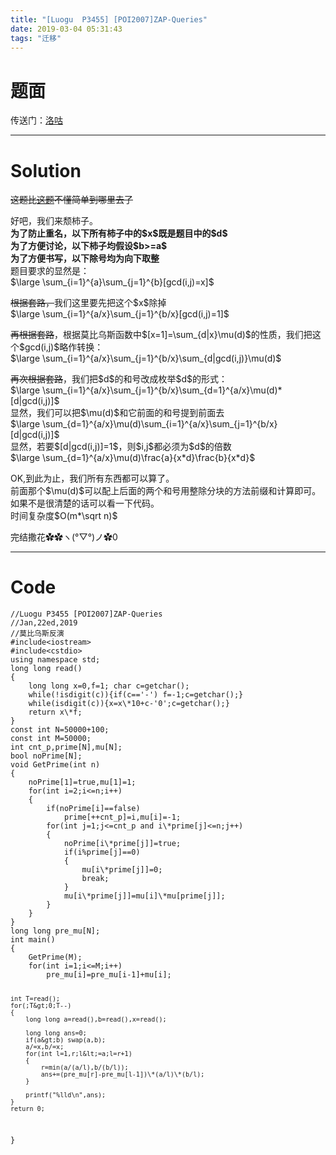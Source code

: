 ```yaml
---
title: "[Luogu  P3455] [POI2007]ZAP-Queries"
date: 2019-03-04 05:31:43
tags: "迁移"
---
```

<h1>题面</h1>
<p>传送门：<a href="https://www.luogu.org/problemnew/show/P3455" target="_blank"  rel="nofollow" >洛咕</a></p>
<hr />
<h1>Solution</h1>
<p><del>这题比<a href="https://www.cnblogs.com/GoldenPotato/p/10302839.html" target="_blank"  rel="nofollow" >这题</a>不懂简单到哪里去了</del></p>
<p>好吧，我们来颓柿子。<br />
<strong>为了防止重名，以下所有柿子中的$x$既是题目中的$d$</strong><br />
<strong>为了方便讨论，以下柿子均假设$b>=a$</strong><br />
<strong>为了方便书写，以下除号均为向下取整</strong><br />
题目要求的显然是：<br />
$\large \sum_{i=1}^{a}\sum_{j=1}^{b}[gcd(i,j)=x]$</p>
<p><del>根据套路，</del>我们这里要先把这个$x$除掉<br />
$\large \sum_{i=1}^{a/x}\sum_{j=1}^{b/x}[gcd(i,j)=1]$</p>
<p><del>再根据套路</del>，根据莫比乌斯函数中$[x=1]=\sum_{d|x}\mu(d)$的性质，我们把这个$gcd(i,j)$略作转换：<br />
$\large \sum_{i=1}^{a/x}\sum_{j=1}^{b/x}\sum_{d|gcd(i,j)}\mu(d)$</p>
<p><del>再次根据套路</del>，我们把$d$的和号改成枚举$d$的形式：<br />
$\large \sum_{i=1}^{a/x}\sum_{j=1}^{b/x}\sum_{d=1}^{a/x}\mu(d)&#42;[d|gcd(i,j)]$<br />
显然，我们可以把$\mu(d)$和它前面的和号提到前面去<br />
$\large \sum_{d=1}^{a/x}\mu(d)\sum_{i=1}^{a/x}\sum_{j=1}^{b/x}[d|gcd(i,j)]$<br />
显然，若要$[d|gcd(i,j)]=1$，则$i,j$都必须为$d$的倍数<br />
$\large \sum_{d=1}^{a/x}\mu(d)\frac{a}{x&#42;d}\frac{b}{x&#42;d}$</p>
<p>OK,到此为止，我们所有东西都可以算了。<br />
前面那个$\mu(d)$可以配上后面的两个和号用整除分块的方法前缀和计算即可。如果不是很清楚的话可以看一下代码。<br />
时间复杂度$O(m&#42;\sqrt n)$</p>
<p>完结撒花✿✿ヽ(°▽°)ノ✿0</p>
<hr />
<h1>Code</h1>
<pre><code class="language-cpp ">//Luogu P3455 [POI2007]ZAP-Queries
//Jan,22ed,2019
//莫比乌斯反演
#include&lt;iostream&gt;
#include&lt;cstdio&gt;
using namespace std;
long long read()
{
    long long x=0,f=1; char c=getchar();
    while(!isdigit(c)){if(c=='-') f=-1;c=getchar();}
    while(isdigit(c)){x=x\*10+c-'0';c=getchar();}
    return x\*f;
}
const int N=50000+100;
const int M=50000;
int cnt_p,prime[N],mu[N];
bool noPrime[N];
void GetPrime(int n)
{
    noPrime[1]=true,mu[1]=1;
    for(int i=2;i&lt;=n;i++)
    {
        if(noPrime[i]==false)
            prime[++cnt_p]=i,mu[i]=-1;
        for(int j=1;j&lt;=cnt_p and i\*prime[j]&lt;=n;j++)
        {
            noPrime[i\*prime[j]]=true;
            if(i%prime[j]==0)
            {
                mu[i\*prime[j]]=0;
                break;
            }
            mu[i\*prime[j]]=mu[i]\*mu[prime[j]];
        }
    }
}
long long pre_mu[N];
int main()
{
    GetPrime(M);
    for(int i=1;i&lt;=M;i++)
        pre_mu[i]=pre_mu[i-1]+mu[i];

    int T=read();
    for(;T&gt;0;T--)
    {
        long long a=read(),b=read(),x=read();

        long long ans=0;
        if(a&gt;b) swap(a,b);
        a/=x,b/=x;
        for(int l=1,r;l&lt;=a;l=r+1)
        {
            r=min(a/(a/l),b/(b/l));
            ans+=(pre_mu[r]-pre_mu[l-1])\*(a/l)\*(b/l);
        }

        printf("%lld\n",ans);
    }
    return 0;
}

</code></pre>
